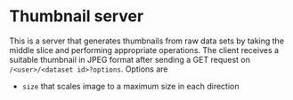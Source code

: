 # Thumbnail server

This is a server that generates thumbnails from raw data sets by taking the
middle slice and performing appropriate operations. The client receives a
suitable thumbnail in JPEG format after sending a GET request on
`/<user>/<dataset id>?options`. Options are

* `size` that scales image to a maximum size in each direction
